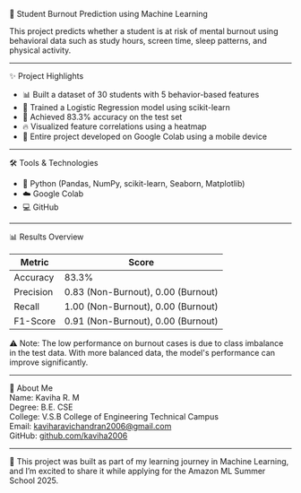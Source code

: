 🧠 Student Burnout Prediction using Machine Learning

This project predicts whether a student is at risk of mental burnout using behavioral data such as study hours, screen time, sleep patterns, and physical activity.  

---

✨ Project Highlights  
- 📊 Built a dataset of 30 students with 5 behavior-based features  
- 🤖 Trained a Logistic Regression model using scikit-learn  
- 🎯 Achieved 83.3% accuracy on the test set  
- 🔥 Visualized feature correlations using a heatmap  
- 📱 Entire project developed on Google Colab using a mobile device  

---

🛠 Tools & Technologies  
- 🐍 Python (Pandas, NumPy, scikit-learn, Seaborn, Matplotlib)  
- ☁️ Google Colab  
- 💻 GitHub  

---

📊 Results Overview  

| Metric     | Score |
|------------|-------|
| Accuracy   | 83.3% |
| Precision  | 0.83 (Non-Burnout), 0.00 (Burnout) |
| Recall     | 1.00 (Non-Burnout), 0.00 (Burnout) |
| F1-Score   | 0.91 (Non-Burnout), 0.00 (Burnout) |

⚠️ Note: The low performance on burnout cases is due to class imbalance in the test data. With more balanced data, the model's performance can improve significantly.  

---

👤 About Me  
Name: Kaviha R. M  
Degree: B.E. CSE  
College: V.S.B College of Engineering Technical Campus  
Email: [kaviharavichandran2006@gmail.com](mailto:kaviharavichandran2006@gmail.com)  
GitHub: [github.com/kaviha2006](https://github.com/kaviha2006)  

---

🚀 This project was built as part of my learning journey in Machine Learning, and I’m excited to share it while applying for the Amazon ML Summer School 2025.  
